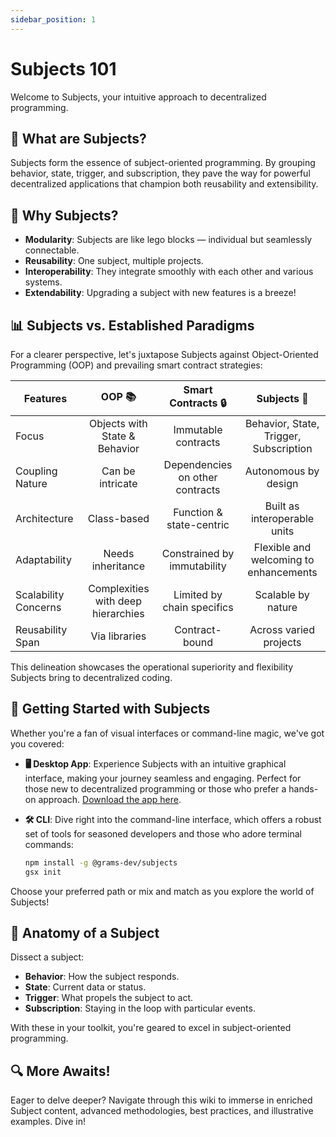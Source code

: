 ```yaml
---
sidebar_position: 1
---
```


# Subjects 101

Welcome to Subjects, your intuitive approach to decentralized programming.

## 🧩 What are Subjects?

Subjects form the essence of subject-oriented programming. By grouping behavior, state, trigger, and subscription, they pave the way for powerful decentralized applications that champion both reusability and extensibility.

## 🧐 Why Subjects?

- **Modularity**: Subjects are like lego blocks — individual but seamlessly connectable.
- **Reusability**: One subject, multiple projects.
- **Interoperability**: They integrate smoothly with each other and various systems.
- **Extendability**: Upgrading a subject with new features is a breeze!

## 📊 Subjects vs. Established Paradigms

For a clearer perspective, let's juxtapose Subjects against Object-Oriented Programming (OOP) and prevailing smart contract strategies:

| Features | OOP 📚 | Smart Contracts 🔒 | Subjects 🌟 |
|---|:---:|:---:|:---:|
| Focus | Objects with State & Behavior | Immutable contracts | Behavior, State, Trigger, Subscription |
| Coupling Nature | Can be intricate | Dependencies on other contracts | Autonomous by design |
| Architecture | Class-based | Function & state-centric | Built as interoperable units |
| Adaptability | Needs inheritance | Constrained by immutability | Flexible and welcoming to enhancements |
| Scalability Concerns | Complexities with deep hierarchies | Limited by chain specifics | Scalable by nature |
| Reusability Span | Via libraries | Contract-bound | Across varied projects |

This delineation showcases the operational superiority and flexibility Subjects bring to decentralized coding.

## 🚀 Getting Started with Subjects

Whether you're a fan of visual interfaces or command-line magic, we've got you covered:

- **🖥️ Desktop App**: Experience Subjects with an intuitive graphical interface, making your journey seamless and engaging. Perfect for those new to decentralized programming or those who prefer a hands-on approach. [Download the app here](YOUR_DOWNLOAD_LINK_HERE).

- **🛠️ CLI**: Dive right into the command-line interface, which offers a robust set of tools for seasoned developers and those who adore terminal commands:
   ```bash
   npm install -g @grams-dev/subjects
   gsx init
   ```

Choose your preferred path or mix and match as you explore the world of Subjects!

## 🎨 Anatomy of a Subject

Dissect a subject:

- **Behavior**: How the subject responds. 
- **State**: Current data or status.
- **Trigger**: What propels the subject to act.
- **Subscription**: Staying in the loop with particular events.

With these in your toolkit, you're geared to excel in subject-oriented programming.

## 🔍 More Awaits!

Eager to delve deeper? Navigate through this wiki to immerse in enriched Subject content, advanced methodologies, best practices, and illustrative examples. Dive in!
